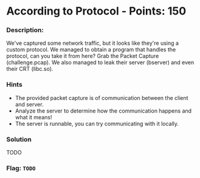 # According to Protocol - Points: 150

### Description:

We've captured some network traffic, but it looks like they're using a custom protocol. We managed to obtain a program that handles the protocol, can you take it from here? Grab the Packet Capture (challenge.pcap). We also managed to leak their server (bserver) and even their CRT (libc.so).

### Hints

 - The provided packet capture is of communication between the client and server.
 - Analyze the server to determine how the communication happens and what it means!
 - The server is runnable, you can try communicating with it locally.

### Solution

TODO

### Flag: `TODO`

